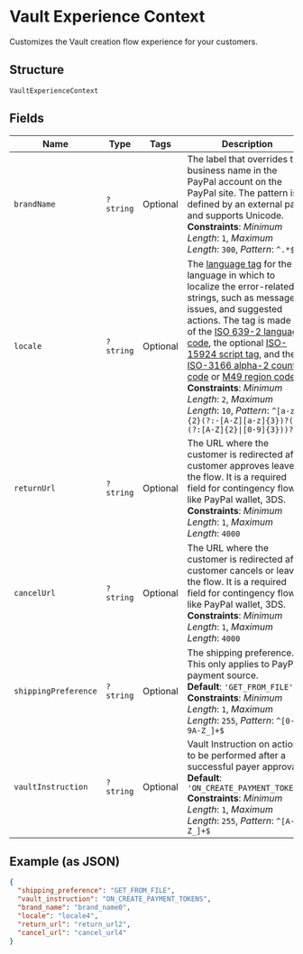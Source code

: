 
# Vault Experience Context

Customizes the Vault creation flow experience for your customers.

## Structure

`VaultExperienceContext`

## Fields

| Name | Type | Tags | Description | Getter | Setter |
|  --- | --- | --- | --- | --- | --- |
| `brandName` | `?string` | Optional | The label that overrides the business name in the PayPal account on the PayPal site. The pattern is defined by an external party and supports Unicode.<br>**Constraints**: *Minimum Length*: `1`, *Maximum Length*: `300`, *Pattern*: `^.*$` | getBrandName(): ?string | setBrandName(?string brandName): void |
| `locale` | `?string` | Optional | The [language tag](https://tools.ietf.org/html/bcp47#section-2) for the language in which to localize the error-related strings, such as messages, issues, and suggested actions. The tag is made up of the [ISO 639-2 language code](https://www.loc.gov/standards/iso639-2/php/code_list.php), the optional [ISO-15924 script tag](https://www.unicode.org/iso15924/codelists.html), and the [ISO-3166 alpha-2 country code](/api/rest/reference/country-codes/) or [M49 region code](https://unstats.un.org/unsd/methodology/m49/).<br>**Constraints**: *Minimum Length*: `2`, *Maximum Length*: `10`, *Pattern*: `^[a-z]{2}(?:-[A-Z][a-z]{3})?(?:-(?:[A-Z]{2}\|[0-9]{3}))?$` | getLocale(): ?string | setLocale(?string locale): void |
| `returnUrl` | `?string` | Optional | The URL where the customer is redirected after customer approves leaves the flow. It is a required field for contingency flows like PayPal wallet, 3DS.<br>**Constraints**: *Minimum Length*: `1`, *Maximum Length*: `4000` | getReturnUrl(): ?string | setReturnUrl(?string returnUrl): void |
| `cancelUrl` | `?string` | Optional | The URL where the customer is redirected after customer cancels or leaves the flow. It is a required field for contingency flows like PayPal wallet, 3DS.<br>**Constraints**: *Minimum Length*: `1`, *Maximum Length*: `4000` | getCancelUrl(): ?string | setCancelUrl(?string cancelUrl): void |
| `shippingPreference` | `?string` | Optional | The shipping preference. This only applies to PayPal payment source.<br>**Default**: `'GET_FROM_FILE'`<br>**Constraints**: *Minimum Length*: `1`, *Maximum Length*: `255`, *Pattern*: `^[0-9A-Z_]+$` | getShippingPreference(): ?string | setShippingPreference(?string shippingPreference): void |
| `vaultInstruction` | `?string` | Optional | Vault Instruction on action to be performed after a successful payer approval.<br>**Default**: `'ON_CREATE_PAYMENT_TOKENS'`<br>**Constraints**: *Minimum Length*: `1`, *Maximum Length*: `255`, *Pattern*: `^[A-Z_]+$` | getVaultInstruction(): ?string | setVaultInstruction(?string vaultInstruction): void |

## Example (as JSON)

```json
{
  "shipping_preference": "GET_FROM_FILE",
  "vault_instruction": "ON_CREATE_PAYMENT_TOKENS",
  "brand_name": "brand_name0",
  "locale": "locale4",
  "return_url": "return_url2",
  "cancel_url": "cancel_url4"
}
```

